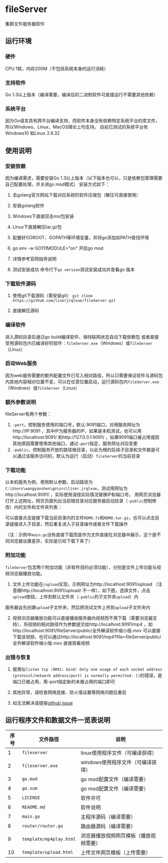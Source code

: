 # fileServer
集群文件服务器软件

## 运行环境
### 硬件
CPU 1核，内存200M（不包括系统本身的运行消耗）

### 支持软件
Go 1.3以上版本（编译需要，编译后的二进制软件可直接运行不需要其他依赖）

### 系统平台
因为Go语言具有跨平台编译支持，而软件本身没有依赖特定系统平台的库文件，所以Windows、Linux、MacOS理论上均支持。
目前已测试的系统平台有Windows10 和Linux 2.6.32

## 使用说明
### 安装依赖
因为编译需求，需要安装Go 1.3以上版本（以下版本也可以，只是依赖包管理需要自己配置处理，并关闭go mod模式）
安装方式如下：
1.	去golang官方网站下载对应系统的软件压缩包（解压可直接使用）
 
2.	安装golang软件
   1.	Windows下直接双击msi包安装
   2.	Linux下直接解压tar.gz包
   3.	配置好GOROOT、GOPATH等环境变量，并将go添加如PATH查找环境
   4.	go env -w GO111MODULE="on" 开启go mod
   5.	详情参考官网指导说明
3.	测试安装成功
命令行下`go version`测试安装成功并查看go 版本
 

### 下载软件源码
1.	使用git下载源码（需安装git）
`git clone https://github.com/liserjrqlxue/fileServer.git`
 
2.	直接解压源码

### 编译软件
进入源码目录后通过go build编译软件，保持联网状态自动下载依赖包
或者直接受用源码包内已编译好的软件：`fileServer.exe`（Windows）或`fileServer`（Linux）

### 启动Web服务
因为web服务需要的额外配置文件已写入相对路径，所以只需要保证软件与源码包内其他内容相对位置不变，可以在任意位置启动，运行源码包内`fileServer.exe`（Windows）或`fileServer`（Linux）
 

### 额外参数说明
fileServer有两个参数：
 
1.	`-port`，控制服务使用的端口号，默认:9091端口，对用服务网址为 http://IP:9091 ，其中IP为服务器的IP，如果是本机测试，也可以用http://localhost:9091/ 和http://127.0.0.1:9091/ ，如果9091端口被占用或因其他原因需要使用其他端口，通过`-port`指定，服务网址对应变更
2.	`-public`，控制服务开放的路径根目录，以此为根的后续子目录和文件都是可以通过该服务访问的，默认为运行（启动）`fileServer`的当前目录

### 下载功能
以本机服务为例，使用默认参数，启动路径为`C:\Users\wangyaoshen\go\src\liser.jrqlxue`，测试用网址为http://localhost:9091/ ，实际使用请按实际情况替换IP和端口号。
用网页浏览器打开上述网址，网页页面列出当前根目录对应服务器启动目录（`-public`控制修改）内的文件和文件夹列表：
 
可以直接点击链接下载当前目录内的文件`RDMO.7z`和`RDMO.tar.gz`，也可以点击目录链接进入子目录，然后重复进入子目录操作或者文件下载操作
 
（注：示例中`main.go`没有直接下载而是作为文件直接在浏览器中展示，这个是不同浏览器设置差异，实际是已经下载下来了）

### 附加功能
`fileServer`包含两个附加功能（非软件目的必须功能），分别是文件上传功能与视频浏览器播放功能。
1.	文件上传功能在`/upload`实现，示例网址为http://localhost:9091/upload （注意跟http://localhost:9091/upload/ 不一样），如下图，选择文件，点击`upload`按钮，上传到默认文件夹（`-public`的子文件夹`upload`）内
 
 
服务器会先创建`upload`子文件夹，然后把测试文件上传到`upload`子文件夹内
 
2.	视频浏览器播放功能可以直接播放服务器内视频而不用下载（需要浏览器支持），将视频的相对路径作为参数提交给http://localhost:9091/mp4 ，如http://localhost:9091/fileServer/public/全外解读软件缩小版.mov 可以直接下载该视频，也可以通过http://localhost:9091/mp4?file=fileServer/public/全外解读软件缩小版.mov 直接观看视频
 
### 出错与恢复
1.	报类似`listen tcp :9091: bind: Only one usage of each socket address (protocol/network address/port) is normally permitted. []`的错误，是端口已被占用，用-port指定新的未被占用的端口即可
 
2.	其他异常，请检查网络连接、防火墙设置等网络问题后重启
3.	如无法解决请提报[github issue](issues)

## 运行程序文件和数据文件一览表说明
序号|文件路径|说明
----|-------|----
1	|`fileserver`|	linux使用程序文件（可编译获得）
2	|`fileserver.exe`|	windows使用程序文件（可编译获得）
3	|`go.mod`|	go mod配置文件（编译需要）
4	|`go.sum`|	go mod配置文件（编译需要）
5	|`LICENSE`|	软件许可
6	|`README.md`|	软件说明
7	|`main.go`|	主程序源码（编译需要）
8	|`router/router.go`|	路由器源码（编译需要）
9	|`template/mp4play.html`|	浏览器播放视频网页模板（播放视频需要）
10	|`template/upload.html`|	上传文件网页模板（上传需要）


